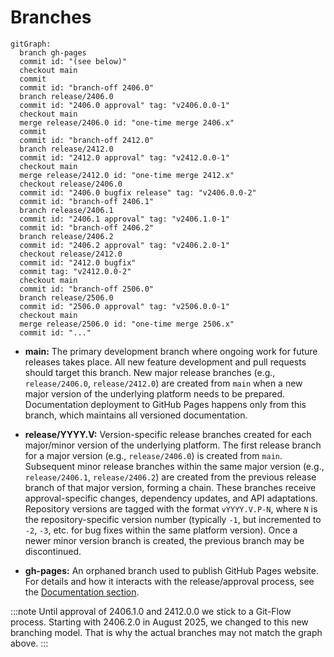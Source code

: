 # Branches

```mermaid
gitGraph:
  branch gh-pages
  commit id: "(see below)"
  checkout main
  commit
  commit id: "branch-off 2406.0"
  branch release/2406.0
  commit id: "2406.0 approval" tag: "v2406.0.0-1"
  checkout main
  merge release/2406.0 id: "one-time merge 2406.x"
  commit
  commit id: "branch-off 2412.0"
  branch release/2412.0
  commit id: "2412.0 approval" tag: "v2412.0.0-1"
  checkout main
  merge release/2412.0 id: "one-time merge 2412.x"
  checkout release/2406.0
  commit id: "2406.0 bugfix release" tag: "v2406.0.0-2"
  commit id: "branch-off 2406.1"
  branch release/2406.1
  commit id: "2406.1 approval" tag: "v2406.1.0-1"
  commit id: "branch-off 2406.2"
  branch release/2406.2
  commit id: "2406.2 approval" tag: "v2406.2.0-1"
  checkout release/2412.0
  commit id: "2412.0 bugfix"
  commit tag: "v2412.0.0-2"
  checkout main
  commit id: "branch-off 2506.0"
  branch release/2506.0
  commit id: "2506.0 approval" tag: "v2506.0.0-1"
  checkout main
  merge release/2506.0 id: "one-time merge 2506.x"
  commit id: "..."
```

* **main:** The primary development branch where ongoing work for future releases
  takes place. All new feature development and pull requests should target this
  branch. New major release branches (e.g., `release/2406.0`, `release/2412.0`)
  are created from `main` when a new major version of the underlying platform
  needs to be prepared. Documentation deployment to GitHub Pages happens only
  from this branch, which maintains all versioned documentation.

* **release/YYYY.V:** Version-specific release branches created for each major/minor
  version of the underlying platform. The first release branch for a major version
  (e.g., `release/2406.0`) is created from `main`. Subsequent minor release branches
  within the same major version (e.g., `release/2406.1`, `release/2406.2`) are
  created from the previous release branch of that major version, forming a chain.
  These branches receive approval-specific changes, dependency updates, and API
  adaptations. Repository versions are tagged with the format `vYYYY.V.P-N`, where
  `N` is the repository-specific version number (typically `-1`, but incremented
  to `-2`, `-3`, etc. for bug fixes within the same platform version). Once a
  newer minor version branch is created, the previous branch may be discontinued.

* **gh-pages:** An orphaned branch used to publish GitHub Pages website. For
  details and how it interacts with the release/approval process, see the
  [Documentation section](./documentation.md).

:::note
Until approval of 2406.1.0 and 2412.0.0 we stick to a Git-Flow process. Starting
with 2406.2.0 in August 2025, we changed to this new branching model. That is
why the actual branches may not match the graph above.
:::
